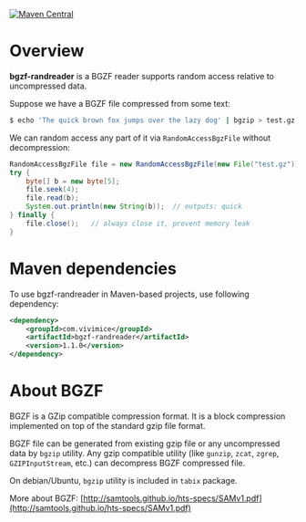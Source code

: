 [![Maven Central](https://maven-badges.herokuapp.com/maven-central/com.vivimice/bgzf-randreader/badge.svg)](https://maven-badges.herokuapp.com/maven-central/com.vivimice/bgzf-randreader)

# Overview

**bgzf-randreader** is a BGZF reader supports random access relative to uncompressed data.

Suppose we have a BGZF file compressed from some text:

```sh
$ echo 'The quick brown fox jumps over the lazy dog' | bgzip > test.gz
```

We can random access any part of it via `RandomAccessBgzFile` without decompression:

```java
RandomAccessBgzFile file = new RandomAccessBgzFile(new File("test.gz"));
try {
    byte[] b = new byte[5];
    file.seek(4);
    file.read(b);
    System.out.println(new String(b));  // outputs: quick
} finally {
    file.close();   // always close it, prevent memory leak
}
```

# Maven dependencies

To use bgzf-randreader in Maven-based projects, use following dependency:

```xml
<dependency>
    <groupId>com.vivimice</groupId>
    <artifactId>bgzf-randreader</artifactId>
    <version>1.1.0</version>
</dependency>
```

# About BGZF

BGZF is a GZip compatible compression format. It is a block compression implemented on top of the standard gzip file format.

BGZF file can be generated from existing gzip file or any uncompressed data by `bgzip` utility. Any gzip compatible utility (like `gunzip`, `zcat`, `zgrep`, `GZIPInputStream`, etc.) can decompress BGZF compressed file.

On debian/Ubuntu, `bgzip` utility is included in `tabix` package.

More about BGZF: [http://samtools.github.io/hts-specs/SAMv1.pdf](http://samtools.github.io/hts-specs/SAMv1.pdf)

